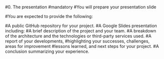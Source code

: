 #0. The presentation
#mandatory
#You will prepare your presentation slide

#You are expected to provide the following:

#A public GitHub repository for your project.
#A Google Slides presentation including:
#A brief description of the project and your team.
#A breakdown of the architecture and the technologies or third-party services used.
#A report of your developments,
#highlighting your successes, challenges, areas for improvement
#lessons learned, and next steps for your project.
#A conclusion summarizing your experience.
